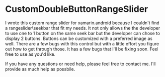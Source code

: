 # CustomDoubleButtonRangeSlider
I wrote this custom range slider for xamarin.android because I couldn't find a rangeslider\seekbar that fit my needs. It not only allows the the developer to use one to 1 button on the same seek bar but the developer can chose to display 2 buttons. Buttons can be customized with a preferred image as well. There are a few bugs with this control but with a little effort you figure out how to get through those. It has a few bugs that I'll be fixing soon. Feel free to use as you'd like.

If you have any questions or need help, please feel free to contact me. I'll provide as much help as possbile.
